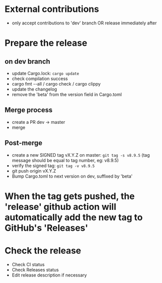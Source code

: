 # External contributions
 - only accept contributions to 'dev' branch OR release immediately after

# Prepare the release

## on dev branch
 - update Cargo.lock: `cargo update`
 - check compilation success
 - cargo fmt --all / cargo check / cargo clippy
 - update the changelog
 - remove the 'beta' from the version field in Cargo.toml

## Merge process
 - create a PR dev -> master
 - merge

## Post-merge
 - create a new SIGNED tag vX.Y.Z on master: `git tag -s v8.9.5` (tag message should be equal to tag number, eg: v8.9.5)
 - verify the signed tag: `git tag -v v8.9.5`
 - git push origin vX.Y.Z
 - Bump Cargo.toml to next version on dev, suffixed by 'beta'

# When the tag gets pushed, the 'release' github action will automatically add the new tag to GitHub's 'Releases'

# Check the release

 - Check CI status
 - Check Releases status
 - Edit release description if necessary
